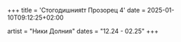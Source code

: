 +++
title = 'Стогодишнияtт Прозорец 4'
date = 2025-01-10T09:12:25+02:00

artist = "Ники Долния"
dates = "12.24 - 02.25"
+++
